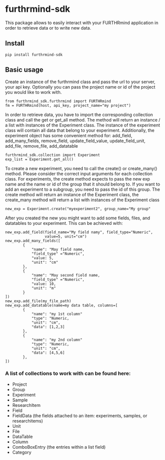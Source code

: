 # furthrmind-sdk

This package allows to easily interact with your FURTHRmind application in order to retrieve data or to write new
data.

## Install
```
pip install furthrmind-sdk
```

## Basic usage

Create an instance of the furthrmind class and pass the url to your server, your api key. 
Optionally you can pass the project name or id of the project you would like to work with.

```
from furthrmind_sdk.furthrmind import FURTHRmind
fm = FURTHRmind(host, api_key, project_name="my project")
```

In order to retrieve data, you have to import the corresponding collection class and call the
get or get_all method. The method will return an instance / a list with instances of the 
Experiment class. The instance of the experiment class will contain all data that belong to
your experiment. Additionally, the experiment object has some convenient method for:
add_field, add_many_fields, remove_field, update_field_value, update_field_unit, add_file, 
remove_file, add_datatable

```
furthrmind_sdk.collection import Experiment
exp_list = Experiment.get_all()
```

To create a new experiment, you need to call the create() or create_many() method. Please 
consider the correct input arguments for each collection class. For experiments, the create
method expects to pass the new exp name and the name or id of the group that it should belong to. 
If you want to add an experiment to a subgroup, you need to pass the id of this group. The 
create method will return an instance of the Experiment class, the create_many method will
return a list with instances of the Experiment class

```
new_exp = Experiment.create("myexperiment2", group_name="My group"
```

After you created the new you might want to add some fields, files, and datatables to your
experiment. This can be achieved with:

```
new_exp.add_field(field_name="My field namy", field_type="Numeric",
                  value=5, unit="cm")
new_exp.add_many_fields([
        {
            "name": "May field name,
            "field_type" ="Numeric",
            "value: 5, 
            "unit": "cm"
        },
        {
            "name": "May second field name,
            "field_type" ="Numeric",
            "value: 10, 
            "unit": "m"
        }
])
new_exp.add_file(my_file_path)
new_exp.add_datatable(name=my data table, columns=[
        {
            "name": "my 1st column"
            "type": "Numeric,
            "unit": "cm",
            "data": [1,2,3]
        },
        {
            "name": "my 2nd column"
            "type": "Numeric,
            "unit": "cm",
            "data": [4,5,6]
        },
])
```

### A list of collections to work with can be found here:
- Project 
- Group
- Experiment
- Sample
- ResearchItem
- Field
- FieldData (the fields attached to an item: experiments, samples, or researchitems)
- Unit
- File 
- DataTable
- Column
- ComboBoxEntry (the entries within a list field)
- Category 